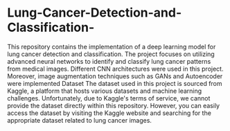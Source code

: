 # Lung-Cancer-Detection-and-Classification-
This repository contains the implementation of a deep learning model for lung cancer detection and classification. The project focuses on utilizing advanced neural networks to identify and classify lung cancer patterns from medical images. Different CNN architectures were used in this project. Moreover, image augmentation techniques such as GANs and Autoencoder were implemented
Dataset
The dataset used in this project is sourced from Kaggle, a platform that hosts various datasets and machine learning challenges. Unfortunately, due to Kaggle's terms of service, we cannot provide the dataset directly within this repository. However, you can easily access the dataset by visiting the Kaggle website and searching for the appropriate dataset related to lung cancer images.
